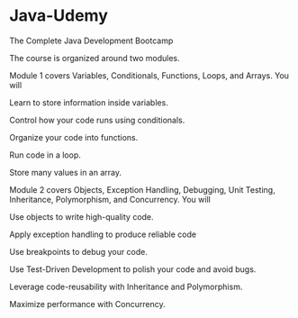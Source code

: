 # Java-Udemy
The Complete Java Development Bootcamp

The course is organized around two modules.

Module 1 covers Variables, Conditionals, Functions, Loops, and Arrays. You will

Learn to store information inside variables.

Control how your code runs using conditionals.

Organize your code into functions.

Run code in a loop.

Store many values in an array.

Module 2 covers Objects, Exception Handling, Debugging, Unit Testing, Inheritance, Polymorphism, and Concurrency. You will

Use objects to write high-quality code.

Apply exception handling to produce reliable code

Use breakpoints to debug your code.

Use Test-Driven Development to polish your code and avoid bugs.

Leverage code-reusability with Inheritance and Polymorphism.

Maximize performance with Concurrency.
